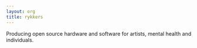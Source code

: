 ```yaml
---
layout: org
title: rykkers
---
```

Producing open source hardware and software for artists, mental health and individuals.
